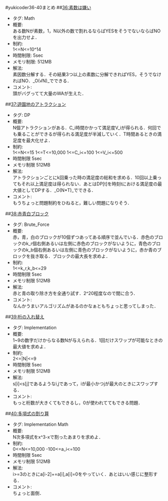 #yukicoder36-40まとめ
##[36:素数は嫌い](http://yukicoder.me/problems/27)
+ タグ: Math
+ 概要:  
ある数Nが素数，1，N以外の数で割れるならばYESをそうでないならばNOを出力せよ．
+ 制約:  
1<=N<=10^14
+ 時間制限: 5sec
+ メモリ制限: 512MB
+ 解法:  
素因数分解する．その結果3つ以上の素数に分解できればYES，そうでなければNO．_O(√N)_でできる．
+ コメント:  
頭がバグってて大量のWAが生えた．

##[37:遊園地のアトラクション](http://yukicoder.me/problems/63)
+ タグ: DP
+ 概要:  
N個アトラクションがある．C_i時間かかって満足度V_iが得られる．何回でも乗ることができるが得られる満足度が半減していく．T時間あるときの満足度を最大化せよ．
+ 制約:  
1<=N<=15
1<=T<=10,000
1<=C_i<=100
1<=V_i<=500
+ 時間制限 5sec
+ メモリ制限 512MB
+ 解法:  
アトラクションごとにk回乗った時の満足度の総和を求める．10回以上乗ってもそれ以上満足度は得られない．あとはDP[t]を時刻tにおける満足度の最大値としてDPする．_O(N\*T)_でできる．
+ コメント:  
もうちょっと問題制約をひねると，難しい問題になりそう．

##[38:赤青白ブロック](http://yukicoder.me/problems/31)
+ タグ: Brute_Force
+ 概要:  
赤，青，白のブロックが10個ずつあってある順序で並んでいる．赤色のブロックのk_r個右側あるいは左側に赤色のブロックがないように，青色のブロックのk_b個右側あるいは左側に青色のブロックがないように，赤か青のブロックを抜き取る．ブロックの最大長を求めよ．
+ 制約:  
1<=k_r,k_b<=29
+ 時間制限 5sec
+ メモリ制限 512MB
+ 解法:  
赤と青の取り除き方を全通り試す．2^20程度なので間に合う．
+ コメント:  
なんかうまいアルゴリズムがあるのかなぁともちょっと思ってしまった．

##[39:桁の入れ替え](http://yukicoder.me/problems/36)
+ タグ: Implementation
+ 概要:  
1~9の数字だけからなる数Nが与えられる．1回だけスワップが可能なときの最大値を求めよ．
+ 制約:  
2<=|N|<=9
+ 時間制限 5sec
+ メモリ制限 512MB
+ 解法:  
s[i]<s[j]であるようなi,jであって，iが最小かつjが最大のときにスワップする．
+ コメント:  
もっと桁数が大きくてもできるし，0が使われててもできる問題．

##[40:多項式の割り算](http://yukicoder.me/problems/60)
+ タグ: Implementation Math
+ 概要:  
N次多項式をx^3-xで割ったあまりを求めよ．
+ 制約:  
0<=N<=10,000
-100<=a_i<=100
+ 時間制限 5sec
+ メモリ制限 512MB
+ 解法:  
i>=3のときにa[i-2]+=a[i],a[i]=0をやっていく．あとはいい感じに整形する．
+ コメント:  
ちょっと面倒．
